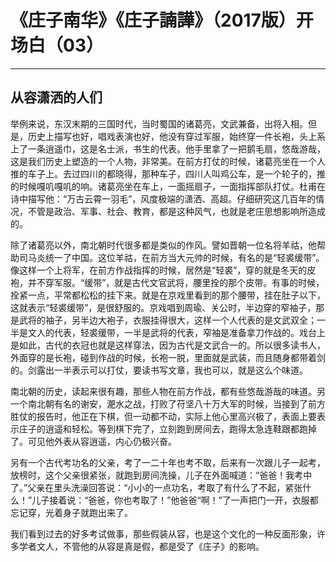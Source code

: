 # 《庄子南华》《庄子諵譁》（2017版）开场白（03）

------

## 从容潇洒的人们

举例来说，东汉末期的三国时代，当时蜀国的诸葛亮，文武兼备，出将入相。但是，历史上描写也好，唱戏表演也好，他没有穿过军服，始终穿一件长袍，头上系上了一条逍遥巾，这是名士派，书生的代表。他手里拿了一把鹅毛扇，悠哉游哉，这是我们历史上塑造的一个人物，非常美。在前方打仗的时候，诸葛亮坐在一个人推的车子上。去过四川的都晓得，那种车子，四川人叫鸡公车，是一个轮子的，推的时候嘎叽嘎叽的响。诸葛亮坐在车上，一面摇扇子，一面指挥部队打仗。杜甫在诗中描写他：“万古云霄一羽毛”，风度极端的潇洒、高超。仔细研究这几百年的情况，不管是政治、军事、社会、教育，都是这种风气，也就是老庄思想影响所造成的。

除了诸葛亮以外，南北朝时代很多都是类似的作风。譬如晋朝一位名将羊祜，他帮助司马炎统一了中国。这位羊祜，在前方当大元帅的时候，有名的是“轻裘缓带”。像这样一个上将军，在前方作战指挥的时候，居然是“轻裘”，穿的就是冬天的皮袍，并不穿军服。“缓带”，就是古代文官武将，腰里拴的那个皮带。有事的时候，拴紧一点，平常都松松的挂下来。就是在京戏里看到的那个腰带，挂在肚子以下，这就表示“轻裘缓带”，是很舒服的。京戏唱到周瑜、关公时，半边穿的窄袖子，那是武将的袖子，另半边大袍子，衣服挂得很大，这样一个人代表的是文武双全；一半是文人的代表，轻裘缓带，一半是武将的代表，窄袖是准备拿刀作战的。戏台上是如此，古代的衣冠也就是这样穿法，因为古代是文武合一的。所以很多读书人，外面穿的是长袍，碰到作战的时候，长袍一脱，里面就是武装，而且随身都带着剑的。剑露出一半表示可以打仗，要读书写文章，我也可以，就是这么个味道。

南北朝的历史，读起来很有趣，那些人物在前方作战，都有些悠哉游哉的味道。另一个南北朝有名的谢安，淝水之战，打败了苻坚八十万大军的时候，当接到了前方胜仗的报告时，他正在下棋，但一动都不动，实际上他心里高兴极了，表面上要表示庄子的逍遥和轻松。等到棋下完了，立刻跑到房间去，跑得太急连鞋跟都跑掉了。可见他外表从容逍遥，内心仍极兴奋。

另有一个古代考功名的父亲，考了一二十年也考不取，后来有一次跟儿子一起考，放榜时，这个父亲很紧张，就跑到房间洗操，儿子在外面喊道：“爸爸！我考中了。”父亲在里头洗澡回答说：“小小的一点功名，考取了有什么了不起，紧张什么！”儿子接着说：“爸爸，你也考取了！”他爸爸“啊！”了一声把门一开，衣服都忘记穿，光着身子就跑出来了。

我们看到过去的好多考试做事，那些假装从容，也是这个文化的一种反面形象，许多学者文人，不管他的从容是真是假，都是受了《庄子》的影响。